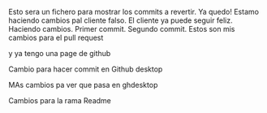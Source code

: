 Esto sera un fichero para mostrar los commits a revertir. Ya quedo! 
Estamo haciendo cambios pal cliente falso. El cliente ya puede seguir feliz. Haciendo cambios. Primer commit. Segundo commit. Estos son mis cambios para el pull request


y ya tengo una page de github

Cambio para hacer commit en Github desktop

MAs cambios pa ver que pasa en ghdesktop


Cambios para la rama Readme